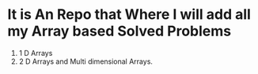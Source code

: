 # It is An Repo that Where I will add all my Array based Solved Problems 

1. 1 D Arrays
2. 2 D Arrays and Multi dimensional Arrays.

